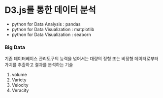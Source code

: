 # D3.js를 통한 데이터 분석

- python for Data Analysis : pandas
- python for Data Visualization : matplotlib
- python for Data Visualization : seaborn





### Big Data

기존 데이터베이스 관리도구의 능력을 넘어서는 대량의 정형 또는 비정형 데이터로부터 가치를 추출하고 결과를 분석하는 기술

1. volume 
2. Variety
3. Velocity
4. Veracity